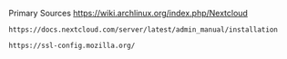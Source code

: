 Primary Sources
    https://wiki.archlinux.org/index.php/Nextcloud

    https://docs.nextcloud.com/server/latest/admin_manual/installation

    https://ssl-config.mozilla.org/
   
